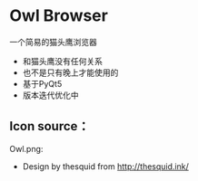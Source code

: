 # Owl Browser
一个简易的猫头鹰浏览器 

- 和猫头鹰没有任何关系
- 也不是只有晚上才能使用的
- 基于PyQt5
- 版本迭代优化中

## Icon source：
Owl.png:
- Design by thesquid from http://thesquid.ink/ 
